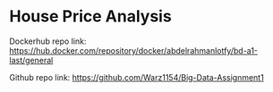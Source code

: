 # House Price Analysis

Dockerhub repo link: https://hub.docker.com/repository/docker/abdelrahmanlotfy/bd-a1-last/general

Github repo link: https://github.com/Warz1154/Big-Data-Assignment1

